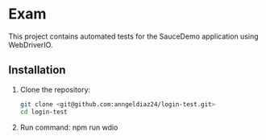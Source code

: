 # Exam 

This project contains automated tests for the SauceDemo application using WebDriverIO.

## Installation

1. Clone the repository:
   ```bash
   git clone <git@github.com:anngeldiaz24/login-test.git>
   cd login-test

2. Run command:
    npm run wdio
